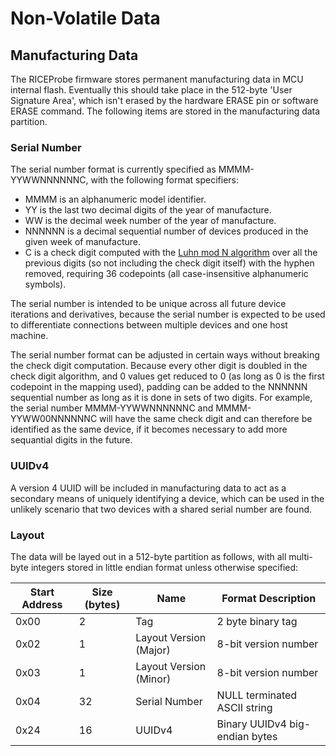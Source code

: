 # Non-Volatile Data

## Manufacturing Data

The RICEProbe firmware stores permanent manufacturing data in MCU internal flash. Eventually this should take place in the 512-byte 'User Signature Area', which isn't erased by the hardware ERASE pin or software ERASE command. The following items are stored in the manufacturing data partition.

### Serial Number

The serial number format is currently specified as MMMM-YYWWNNNNNNC, with the following format specifiers:

- MMMM is an alphanumeric model identifier.
- YY is the last two decimal digits of the year of manufacture.
- WW is the decimal week number of the year of manufacture.
- NNNNNN is a decimal sequential number of devices produced in the given week of manufacture.
- C is a check digit computed with the [Luhn mod N algorithm](https://en.wikipedia.org/wiki/Luhn_mod_N_algorithm) over all the previous digits (so not including the check digit itself) with the hyphen removed, requiring 36 codepoints (all case-insensitive alphanumeric symbols).

The serial number is intended to be unique across all future device iterations and derivatives, because the serial number is expected to be used to differentiate connections between multiple devices and one host machine.

The serial number format can be adjusted in certain ways without breaking the check digit computation. Because every other digit is doubled in the check digit algorithm, and 0 values get reduced to 0 (as long as 0 is the first codepoint in the mapping used), padding can be added to the NNNNNN sequential number as long as it is done in sets of two digits. For example, the serial number MMMM-YYWWNNNNNNC and MMMM-YYWW00NNNNNNC will have the same check digit and can therefore be identified as the same device, if it becomes necessary to add more sequantial digits in the future.

### UUIDv4

A version 4 UUID will be included in manufacturing data to act as a secondary means of uniquely identifying a device, which can be used in the unlikely scenario that two devices with a shared serial number are found.

### Layout

The data will be layed out in a 512-byte partition as follows, with all multi-byte integers stored in little endian format unless otherwise specified:

| Start Address | Size (bytes) | Name                   | Format Description             |
|---------------|--------------|------------------------|--------------------------------|
| 0x00          | 2            | Tag                    | 2 byte binary tag              |
| 0x02          | 1            | Layout Version (Major) | 8-bit version number           |
| 0x03          | 1            | Layout Version (Minor) | 8-bit version number           |
| 0x04          | 32           | Serial Number          | NULL terminated ASCII string   |
| 0x24          | 16           | UUIDv4                 | Binary UUIDv4 big-endian bytes |
